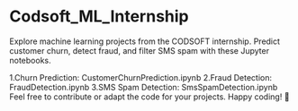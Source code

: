 # Codsoft_ML_Internship

Explore machine learning projects from the CODSOFT internship. Predict customer churn, detect fraud, and filter SMS spam with these Jupyter notebooks.

1.Churn Prediction: CustomerChurnPrediction.ipynb
2.Fraud Detection: FraudDetection.ipynb
3.SMS Spam Detection: SmsSpamDetection.ipynb
Feel free to contribute or adapt the code for your projects. Happy coding! 🚀
